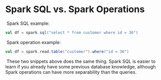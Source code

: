 # Spark SQL vs. Spark Operations

​	Spark SQL example:

```scala
val df = spark.sql("select * from customer where id = 36")
```

​	Spark operation example:

```scala
val df = spark.read.table("customer").where("id = 36")
```

​	These two snippets above does the same thing. Spark SQL is easier to learn if you already have some previous database knowledge, although Spark operations can have more separability than the queries.

